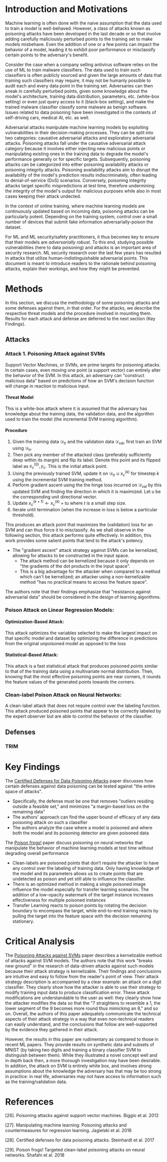 
# Introduction and Motivations

Machine learning is often done with the naive assumption that the data used to train a model is well-behaved. However, a class of attacks known as poisoning attacks have been developed in the last decade or so that involve adding carefully maliciously perturbed points to the training set to make models misbehave. Even the addition of one or a few points can impact the behavior of a model, leading it to exhibit poor performance or misclassify certain points to the adversary's benefit.

Consider the case when a company selling antivirus software relies on the use of ML to train malware classifiers. The data used to train such classifiers is often publicly sourced and given the large amounts of data that training such classifiers may require, it may not be humanly possible to audit each and every data point in the training set. Adversaries can then sneak in carefully perturbed points, given some knowledge about the model's architecture, training data distribution, parameters, etc. (white-box setting) or even just query access to it (black-box setting), and make the trained malware classifier classify some malware as benign software. Issues related to data poisoning have been investigated in the contexts of self-driving cars, medical AI, etc. as well.

Adversarial attacks manipulate machine learning models by exploiting vulnerabilities in their decision-making processes. They can be split into two categories: causative adversarial attacks and exploratory adversarial attacks. Poisoning attacks fall under the causative adversarial attack category because it involves either injecting new malicious points or manipulating existing ones in the training data to degrade the model's performance generally or for specific targets. Subsequently, poisoning attacks can be categorized into either poisoning availability attacks or poisoning integrity attacks. Poisoning availability attacks aim to disrupt the availability of the model's prediction results indiscriminately, often leading to denial-of-service (DoS) scenarios. Conversely, poisoning integrity attacks target specific mispredictions at test time, therefore undermining the integrity of the model's output for malicious purposes while also in most cases keeping their attack undected.
    
In the context of online training, where machine learning models are continuously updated based on incoming data, poisoning attacks can be particularly potent. Depending on the training system, control over a small number of devices that submit fake information adversarially-poison the dataset.

For ML and ML security/safety practitioners, it thus becomes key to ensure that their models are *adversarially robust*. To this end, studying possible vulnerabilities (here to data poisoning) and attacks is an important area of security research. ML security research over the last few years has resulted in attacks that utilize human-indistinguishable adversarial points. This document is meant to introduce readers to the rationale behind poisoning attacks, explain their workings, and how they might be prevented.


# Methods
In this section, we discuss the methodology of some poisoning attacks and some defenses against them, in that order. For the attacks, we describe the respective threat models and the procedure involved in mounting them. Results for each attack and defense are deferred to the next section (Key Findings).
## Attacks

### Attack 1. Poisoning Attack against SVMs
Support Vector Machines, or SVMs, are prime targets for poisoning attacks. In certain cases, even moving one point (a support vector) can entirely alter the behavior of the SVM. In this attack, an adversary can "construct malicious data" based on predictions of how an SVM's decision function will change in reaction to malicious input.
#### Threat Model
This is a white-box attack where it is assumed that the adversary has knowledge about the training data, the validation data, and the algorithm used to train the model (the incremental SVM training algorithm).
#### Procedure
1. Given the training data $`\mathcal{D}_\text{tr}`$ and the validation data $`\mathcal{D}_\text{val}`$, first train an SVM using $`\mathcal{D}_\text{tr}`$.
2. Then pick any member of the attacked class (preferably sufficiently deep within its margin) and flip its label. Denote this point and its flipped label as $`x_c^(0), y_c`$. This is the initial attack point.
3. Using the previously trained SVM, update it on $`\mathcal{D}_\text{tr}\cup x_c^{(k)}`$ for timestep $k$ using the incremental SVM training method.
4. Perform gradient ascent using the the hinge loss incurred on $`\mathcal{D}_\text{val}`$ by this updated SVM and finding the direction in which it is maximized. Let $`u`$ be the corresponding unit directional vector.
5. Update $`x_c^{(k+1)}\gets x_c^{(k)} + tu`$ where $`t`$ is a small step size.
6. Iterate until termination (when the increase in loss is below a particular threshold).

This produces an attack point that maximizes the (validation) loss for an SVM and can thus force it to misclassify. As we shall observe in the following section, this attack performs quite effectively. In addition, this work provides some salient points that lend to the attack's potency.

- The "gradient ascent" attack strategy against SVMs can be kernelized, allowing for attacks to be constructed in the input space.
    - The attack method can be kernelized because it only depends on "the gradients of the dot products in the input space".
    - This is a big advantage for the attacker when compared to a method which can't be kernelized; an attacker using a non-kernelizable method "has no practical means to access the feature space".

The authors note that their findings emphasize that "resistance against adversarial data" should be considered in the design of learning algorithms.

### Poison Attack on Linear Regression Models:
#### Optimization-Based Attack:
This attack optimizes the variables selected to make the largest impact on that specific model and dataset by optimizing the difference in predictions from the original unpoisoned model as opposed to the loss
#### Statistical-Based Attack:
This attack is a fast statistical attack that produces poisoned points similar to that of the training data using a multivariate normal distribution. Then, knowing that the most effective poisoning points are near corners, it rounds the feature values of the generated points towards the corners. 

### Clean-label Poison Attack on Neural Networks:
A clean-label attack that does not require control over the labeling function. This attack produced poisoned points that appear to be correctly labeled by the expert observer but are able to control the behavior of the classifier.


## Defenses
### TRIM

# Key Findings
The [Certified Defenses for Data Poisoning Attacks](https://arxiv.org/abs/1706.03691) paper discusses how certain defenses against data poisoning can be tested against "the entire space of attacks".
- Specifically, the defense must be one that removes "outliers residing outside a feasible set," and minimizes "a margin-based loss on the remaining data"
- The authors' approach can find the upper bound of efficacy of any data poisoning attack on such a classifier
- The authors analyze the case where a model is poisoned and where both the model and its poisoning detector are given poisoned data

The [Poison frogs!](https://arxiv.org/abs/1804.00792) paper discuss poisoning on neural networks that manipulate the behavior of machine learning models at test time without degrading overall performance

- Clean-labels are poisoned points that don’t require the attacker  to have any control over the labeling of training data. Only having knowledge of the model and its parameters allows us to create points that are undetected as poison and yet still able to influence the classifier.
- There is an optimized method in making a single poisoned image influence the model especially for transfer learning scenarios. The addition of a low-opacity watermark of the target instance increases effectiveness for multiple poisoned instances
- Transfer Learning reacts to poison points by rotating the decision boundary to encompass the target, while end-to-end training reacts by pulling the target into the feature space with the decision remaining stationary.


# Critical Analysis
The [Poisoning Attacks against SVMs](https://arxiv.org/abs/1206.6389) paper describes a kernelizable method of attacks against SVM models. The authors note that this work "breaks new ground" in the research of data-driven attacks against such models because their attack strategy is kernelizable. Their findings and conclusions are intuitive and easy to follow from the reader's point of view. Their attack strategy description is accompanied by a clear example: an attack on a digit classifier. They clearly show how the attacker is able to use their strategy to modify training input data to produce classification error. These attack modifications are understandable to the user as well: they clearly show how the attacker modifies the data so that the "7 straightens to resemble a 1, the lower segment of the 9 becomes more round thus mimicking an 8," and so on. Overall, the authors of this paper adequately communicate the technical aspects of their attack strategy in a way that even non-technical readers can easily understand, and the conclusions that follow are well-supported by the evidence they gathered in their attack.

However, the results in this paper are rudimentary as compared to those in recent ML papers. They provide results on synthetic data and subsets of MNIST (by taking two digits and training a binary classifier SVM to distinguish between them). While they illustrated a novel concept well and in depth back then, a more thorough investigation may have been desirable. In addition, the attack on SVM is entirely white box, and involves strong assumptions about the knowledge the adversary has that may be too strong in practice: in real life, adversaries may not have access to information such as the training/validation data.

# References
[26]. Poisoning attacks against support vector machines. Biggio et al. 2012

[27]. Manipulating machine learning: Poisoning attacks and countermeasures for regression learning. Jagielski et al. 2018

[28]. Certified defenses for data poisoning attacks. Steinhardt et al. 2017

[29]. Poison frogs! Targeted clean-label poisoning attacks on neural networks. Shafahi et al. 2018

    

